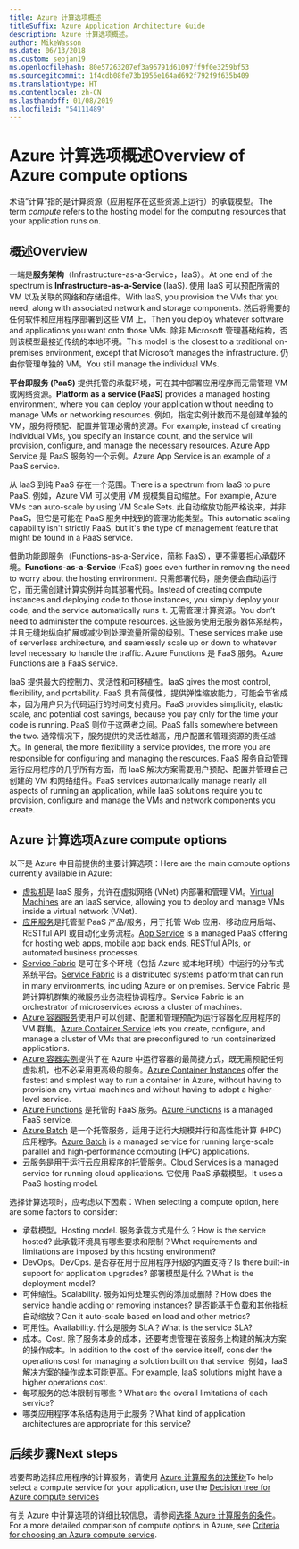 ```yaml
---
title: Azure 计算选项概述
titleSuffix: Azure Application Architecture Guide
description: Azure 计算选项概述。
author: MikeWasson
ms.date: 06/13/2018
ms.custom: seojan19
ms.openlocfilehash: 80e57263207ef3a96791d61097ff9f0e3259bf53
ms.sourcegitcommit: 1f4cdb08fe73b1956e164ad692f792f9f635b409
ms.translationtype: HT
ms.contentlocale: zh-CN
ms.lasthandoff: 01/08/2019
ms.locfileid: "54111489"
---
```

# <a name="overview-of-azure-compute-options"></a><span data-ttu-id="a4192-103">Azure 计算选项概述</span><span class="sxs-lookup"><span data-stu-id="a4192-103">Overview of Azure compute options</span></span>

<span data-ttu-id="a4192-104">术语“计算”指的是计算资源（应用程序在这些资源上运行）的承载模型。</span><span class="sxs-lookup"><span data-stu-id="a4192-104">The term *compute* refers to the hosting model for the computing resources that your application runs on.</span></span>

## <a name="overview"></a><span data-ttu-id="a4192-105">概述</span><span class="sxs-lookup"><span data-stu-id="a4192-105">Overview</span></span>

<span data-ttu-id="a4192-106">一端是**服务架构**（Infrastructure-as-a-Service，IaaS）。</span><span class="sxs-lookup"><span data-stu-id="a4192-106">At one end of the spectrum is **Infrastructure-as-a-Service** (IaaS).</span></span> <span data-ttu-id="a4192-107">使用 IaaS 可以预配所需的 VM 以及关联的网络和存储组件。</span><span class="sxs-lookup"><span data-stu-id="a4192-107">With IaaS, you provision the VMs that you need, along with associated network and storage components.</span></span> <span data-ttu-id="a4192-108">然后将需要的任何软件和应用程序部署到这些 VM 上。</span><span class="sxs-lookup"><span data-stu-id="a4192-108">Then you deploy whatever software and applications you want onto those VMs.</span></span> <span data-ttu-id="a4192-109">除非 Microsoft 管理基础结构，否则该模型最接近传统的本地环境。</span><span class="sxs-lookup"><span data-stu-id="a4192-109">This model is the closest to a traditional on-premises environment, except that Microsoft manages the infrastructure.</span></span> <span data-ttu-id="a4192-110">仍由你管理单独的 VM。</span><span class="sxs-lookup"><span data-stu-id="a4192-110">You still manage the individual VMs.</span></span>

<span data-ttu-id="a4192-111">**平台即服务 (PaaS)** 提供托管的承载环境，可在其中部署应用程序而无需管理 VM 或网络资源。</span><span class="sxs-lookup"><span data-stu-id="a4192-111">**Platform as a service (PaaS)** provides a managed hosting environment, where you can deploy your application without needing to manage VMs or networking resources.</span></span> <span data-ttu-id="a4192-112">例如，指定实例计数而不是创建单独的 VM，服务将预配、配置并管理必需的资源。</span><span class="sxs-lookup"><span data-stu-id="a4192-112">For example, instead of creating individual VMs, you specify an instance count, and the service will provision, configure, and manage the necessary resources.</span></span> <span data-ttu-id="a4192-113">Azure App Service 是 PaaS 服务的一个示例。</span><span class="sxs-lookup"><span data-stu-id="a4192-113">Azure App Service is an example of a PaaS service.</span></span>

<span data-ttu-id="a4192-114">从 IaaS 到纯 PaaS 存在一个范围。</span><span class="sxs-lookup"><span data-stu-id="a4192-114">There is a spectrum from IaaS to pure PaaS.</span></span> <span data-ttu-id="a4192-115">例如，Azure VM 可以使用 VM 规模集自动缩放。</span><span class="sxs-lookup"><span data-stu-id="a4192-115">For example, Azure VMs can auto-scale by using VM Scale Sets.</span></span> <span data-ttu-id="a4192-116">此自动缩放功能严格说来，并非 PaaS，但它是可能在 PaaS 服务中找到的管理功能类型。</span><span class="sxs-lookup"><span data-stu-id="a4192-116">This automatic scaling capability isn't strictly PaaS, but it's the type of management feature that might be found in a PaaS service.</span></span>

<span data-ttu-id="a4192-117">借助功能即服务（Functions-as-a-Service，简称 FaaS），更不需要担心承载环境。</span><span class="sxs-lookup"><span data-stu-id="a4192-117">**Functions-as-a-Service** (FaaS) goes even further in removing the need to worry about the hosting environment.</span></span> <span data-ttu-id="a4192-118">只需部署代码，服务便会自动运行它，而无需创建计算实例并向其部署代码。</span><span class="sxs-lookup"><span data-stu-id="a4192-118">Instead of creating compute instances and deploying code to those instances, you simply deploy your code, and the service automatically runs it.</span></span> <span data-ttu-id="a4192-119">无需管理计算资源。</span><span class="sxs-lookup"><span data-stu-id="a4192-119">You don’t need to administer the compute resources.</span></span> <span data-ttu-id="a4192-120">这些服务使用无服务器体系结构，并且无缝地纵向扩展或减少到处理流量所需的级别。</span><span class="sxs-lookup"><span data-stu-id="a4192-120">These services make use of serverless architecture, and seamlessly scale up or down to whatever level necessary to handle the traffic.</span></span> <span data-ttu-id="a4192-121">Azure Functions 是 FaaS 服务。</span><span class="sxs-lookup"><span data-stu-id="a4192-121">Azure Functions are a FaaS service.</span></span>

<span data-ttu-id="a4192-122">IaaS 提供最大的控制力、灵活性和可移植性。</span><span class="sxs-lookup"><span data-stu-id="a4192-122">IaaS gives the most control, flexibility, and portability.</span></span> <span data-ttu-id="a4192-123">FaaS 具有简便性，提供弹性缩放能力，可能会节省成本，因为用户只为代码运行的时间支付费用。</span><span class="sxs-lookup"><span data-stu-id="a4192-123">FaaS provides simplicity, elastic scale, and potential cost savings, because you pay only for the time your code is running.</span></span> <span data-ttu-id="a4192-124">PaaS 则位于这两者之间。</span><span class="sxs-lookup"><span data-stu-id="a4192-124">PaaS falls somewhere between the two.</span></span> <span data-ttu-id="a4192-125">通常情况下，服务提供的灵活性越高，用户配置和管理资源的责任越大。</span><span class="sxs-lookup"><span data-stu-id="a4192-125">In general, the more flexibility a service provides, the more you are responsible for configuring and managing the resources.</span></span> <span data-ttu-id="a4192-126">FaaS 服务自动管理运行应用程序的几乎所有方面，而 IaaS 解决方案需要用户预配、配置并管理自己创建的 VM 和网络组件。</span><span class="sxs-lookup"><span data-stu-id="a4192-126">FaaS services automatically manage nearly all aspects of running an application, while IaaS solutions require you to provision, configure and manage the VMs and network components you create.</span></span>

## <a name="azure-compute-options"></a><span data-ttu-id="a4192-127">Azure 计算选项</span><span class="sxs-lookup"><span data-stu-id="a4192-127">Azure compute options</span></span>

<span data-ttu-id="a4192-128">以下是 Azure 中目前提供的主要计算选项：</span><span class="sxs-lookup"><span data-stu-id="a4192-128">Here are the main compute options currently available in Azure:</span></span>

- <span data-ttu-id="a4192-129">[虚拟机](/azure/virtual-machines/)是 IaaS 服务，允许在虚拟网络 (VNet) 内部署和管理 VM。</span><span class="sxs-lookup"><span data-stu-id="a4192-129">[Virtual Machines](/azure/virtual-machines/) are an IaaS service, allowing you to deploy and manage VMs inside a virtual network (VNet).</span></span>
- <span data-ttu-id="a4192-130">[应用服务](/azure/app-service/app-service-value-prop-what-is)是托管型 PaaS 产品/服务，用于托管 Web 应用、移动应用后端、RESTful API 或自动化业务流程。</span><span class="sxs-lookup"><span data-stu-id="a4192-130">[App Service](/azure/app-service/app-service-value-prop-what-is) is a managed PaaS offering for hosting web apps, mobile app back ends, RESTful APIs, or automated business processes.</span></span>
- <span data-ttu-id="a4192-131">[Service Fabric](/azure/service-fabric/service-fabric-overview) 是可在多个环境（包括 Azure 或本地环境）中运行的分布式系统平台。</span><span class="sxs-lookup"><span data-stu-id="a4192-131">[Service Fabric](/azure/service-fabric/service-fabric-overview) is a distributed systems platform that can run in many environments, including Azure or on premises.</span></span> <span data-ttu-id="a4192-132">Service Fabric 是跨计算机群集的微服务业务流程协调程序。</span><span class="sxs-lookup"><span data-stu-id="a4192-132">Service Fabric is an orchestrator of microservices across a cluster of machines.</span></span>
- <span data-ttu-id="a4192-133">[Azure 容器服务](/azure/container-service/container-service-intro)使用户可以创建、配置和管理预配为运行容器化应用程序的 VM 群集。</span><span class="sxs-lookup"><span data-stu-id="a4192-133">[Azure Container Service](/azure/container-service/container-service-intro) lets you create, configure, and manage a cluster of VMs that are preconfigured to run containerized applications.</span></span>
- <span data-ttu-id="a4192-134">[Azure 容器实例](/azure/container-instances/container-instances-overview)提供了在 Azure 中运行容器的最简捷方式，既无需预配任何虚拟机，也不必采用更高级的服务。</span><span class="sxs-lookup"><span data-stu-id="a4192-134">[Azure Container Instances](/azure/container-instances/container-instances-overview) offer the fastest and simplest way to run a container in Azure, without having to provision any virtual machines and without having to adopt a higher-level service.</span></span>
- <span data-ttu-id="a4192-135">[Azure Functions](/azure/azure-functions/functions-overview) 是托管的 FaaS 服务。</span><span class="sxs-lookup"><span data-stu-id="a4192-135">[Azure Functions](/azure/azure-functions/functions-overview) is a managed FaaS service.</span></span>
- <span data-ttu-id="a4192-136">[Azure Batch](/azure/batch/batch-technical-overview) 是一个托管服务，适用于运行大规模并行和高性能计算 (HPC) 应用程序。</span><span class="sxs-lookup"><span data-stu-id="a4192-136">[Azure Batch](/azure/batch/batch-technical-overview) is a managed service for running large-scale parallel and high-performance computing (HPC) applications.</span></span>
- <span data-ttu-id="a4192-137">[云服务](/azure/cloud-services/cloud-services-choose-me)是用于运行云应用程序的托管服务。</span><span class="sxs-lookup"><span data-stu-id="a4192-137">[Cloud Services](/azure/cloud-services/cloud-services-choose-me) is a managed service for running cloud applications.</span></span> <span data-ttu-id="a4192-138">它使用 PaaS 承载模型。</span><span class="sxs-lookup"><span data-stu-id="a4192-138">It uses a PaaS hosting model.</span></span>

<span data-ttu-id="a4192-139">选择计算选项时，应考虑以下因素：</span><span class="sxs-lookup"><span data-stu-id="a4192-139">When selecting a compute option, here are some factors to consider:</span></span>

- <span data-ttu-id="a4192-140">承载模型。</span><span class="sxs-lookup"><span data-stu-id="a4192-140">Hosting model.</span></span> <span data-ttu-id="a4192-141">服务承载方式是什么？</span><span class="sxs-lookup"><span data-stu-id="a4192-141">How is the service hosted?</span></span> <span data-ttu-id="a4192-142">此承载环境具有哪些要求和限制？</span><span class="sxs-lookup"><span data-stu-id="a4192-142">What requirements and limitations are imposed by this hosting environment?</span></span>
- <span data-ttu-id="a4192-143">DevOps。</span><span class="sxs-lookup"><span data-stu-id="a4192-143">DevOps.</span></span> <span data-ttu-id="a4192-144">是否存在用于应用程序升级的内置支持？</span><span class="sxs-lookup"><span data-stu-id="a4192-144">Is there built-in support for application upgrades?</span></span> <span data-ttu-id="a4192-145">部署模型是什么？</span><span class="sxs-lookup"><span data-stu-id="a4192-145">What is the deployment model?</span></span>
- <span data-ttu-id="a4192-146">可伸缩性。</span><span class="sxs-lookup"><span data-stu-id="a4192-146">Scalability.</span></span> <span data-ttu-id="a4192-147">服务如何处理实例的添加或删除？</span><span class="sxs-lookup"><span data-stu-id="a4192-147">How does the service handle adding or removing instances?</span></span> <span data-ttu-id="a4192-148">是否能基于负载和其他指标自动缩放？</span><span class="sxs-lookup"><span data-stu-id="a4192-148">Can it auto-scale based on load and other metrics?</span></span>
- <span data-ttu-id="a4192-149">可用性。</span><span class="sxs-lookup"><span data-stu-id="a4192-149">Availability.</span></span> <span data-ttu-id="a4192-150">什么是服务 SLA？</span><span class="sxs-lookup"><span data-stu-id="a4192-150">What is the service SLA?</span></span>
- <span data-ttu-id="a4192-151">成本。</span><span class="sxs-lookup"><span data-stu-id="a4192-151">Cost.</span></span> <span data-ttu-id="a4192-152">除了服务本身的成本，还要考虑管理在该服务上构建的解决方案的操作成本。</span><span class="sxs-lookup"><span data-stu-id="a4192-152">In addition to the cost of the service itself, consider the operations cost for managing a solution built on that service.</span></span> <span data-ttu-id="a4192-153">例如，IaaS 解决方案的操作成本可能更高。</span><span class="sxs-lookup"><span data-stu-id="a4192-153">For example, IaaS solutions might have a higher operations cost.</span></span>
- <span data-ttu-id="a4192-154">每项服务的总体限制有哪些？</span><span class="sxs-lookup"><span data-stu-id="a4192-154">What are the overall limitations of each service?</span></span>
- <span data-ttu-id="a4192-155">哪类应用程序体系结构适用于此服务？</span><span class="sxs-lookup"><span data-stu-id="a4192-155">What kind of application architectures are appropriate for this service?</span></span>

## <a name="next-steps"></a><span data-ttu-id="a4192-156">后续步骤</span><span class="sxs-lookup"><span data-stu-id="a4192-156">Next steps</span></span>

<span data-ttu-id="a4192-157">若要帮助选择应用程序的计算服务，请使用 [Azure 计算服务的决策树](./compute-decision-tree.md)</span><span class="sxs-lookup"><span data-stu-id="a4192-157">To help select a compute service for your application, use the [Decision tree for Azure compute services](./compute-decision-tree.md)</span></span>

<span data-ttu-id="a4192-158">有关 Azure 中计算选项的详细比较信息，请参阅[选择 Azure 计算服务的条件](./compute-comparison.md)。</span><span class="sxs-lookup"><span data-stu-id="a4192-158">For a more detailed comparison of compute options in Azure, see [Criteria for choosing an Azure compute service](./compute-comparison.md).</span></span>
